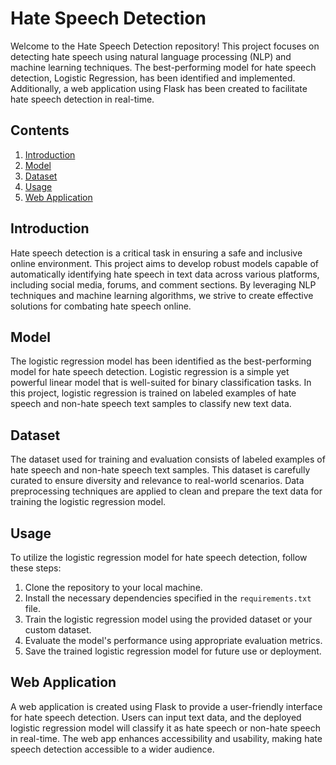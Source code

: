 # Hate Speech Detection

Welcome to the Hate Speech Detection repository! This project focuses on detecting hate speech using natural language processing (NLP) and machine learning techniques. The best-performing model for hate speech detection, Logistic Regression, has been identified and implemented. Additionally, a web application using Flask has been created to facilitate hate speech detection in real-time.

## Contents

1. [Introduction](#introduction)
2. [Model](#model)
3. [Dataset](#dataset)
4. [Usage](#usage)
5. [Web Application](#web-application)

## Introduction

Hate speech detection is a critical task in ensuring a safe and inclusive online environment. This project aims to develop robust models capable of automatically identifying hate speech in text data across various platforms, including social media, forums, and comment sections. By leveraging NLP techniques and machine learning algorithms, we strive to create effective solutions for combating hate speech online.

## Model

The logistic regression model has been identified as the best-performing model for hate speech detection. Logistic regression is a simple yet powerful linear model that is well-suited for binary classification tasks. In this project, logistic regression is trained on labeled examples of hate speech and non-hate speech text samples to classify new text data.

## Dataset

The dataset used for training and evaluation consists of labeled examples of hate speech and non-hate speech text samples. This dataset is carefully curated to ensure diversity and relevance to real-world scenarios. Data preprocessing techniques are applied to clean and prepare the text data for training the logistic regression model.

## Usage

To utilize the logistic regression model for hate speech detection, follow these steps:

1. Clone the repository to your local machine.
2. Install the necessary dependencies specified in the `requirements.txt` file.
3. Train the logistic regression model using the provided dataset or your custom dataset.
4. Evaluate the model's performance using appropriate evaluation metrics.
5. Save the trained logistic regression model for future use or deployment.

## Web Application

A web application is created using Flask to provide a user-friendly interface for hate speech detection. Users can input text data, and the deployed logistic regression model will classify it as hate speech or non-hate speech in real-time. The web app enhances accessibility and usability, making hate speech detection accessible to a wider audience.
